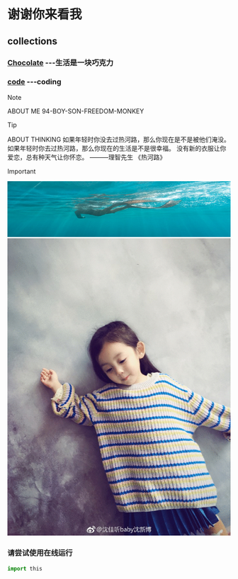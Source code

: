 # 谢谢你来看我
## collections
### [Chocolate](https://gitpress.io/c/liu-thinking/) ---生活是一块巧克力
### [code](https://gitpress.io/c/sort-algo/) ---coding

> [!NOTE]
> ABOUT ME 
> 94-BOY-SON-FREEDOM-MONKEY

> [!TIP]
> ABOUT THINKING
> 如果年轻时你没去过热河路，那么你现在是不是被他们淹没。
> 如果年轻时你去过热河路，那么你现在的生活是不是很幸福。
> 没有新的衣服让你爱恋，总有种天气让你怀恋。
> ———理智先生 《热河路》

> [!IMPORTANT]
> 

![github_jpg](/images/1.png)
![github_jpg](/images/12.gif)


###  请尝试使用在线运行
```python
import this
```
